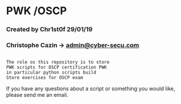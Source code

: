 # PWK /OSCP
### Created by Chr1st0f 29/01/19
### Christophe Cazin -> admin@cyber-secu.com
##
    The role os this repository is to store
    PWK scripts for OSCP certification PWK
    in particular python scripts build 
    Store exercises for OSCP exam

If you have any questions about a script or something you would like, please send me an email.
